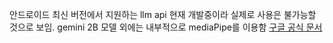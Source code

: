 안드로이드 최신 버전에서 지원하는 llm api
현재 개발중이라 실제로 사용은 불가능할 것으로 보임.
gemini 2B 모델 외에는 내부적으로 mediaPipe를 이용함
[구글 공식 문서](https://ai.google.dev/edge/mediapipe/solutions/genai/llm_inference/android?hl=ko)

